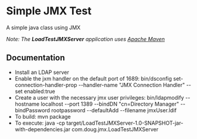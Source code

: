 # Simple JMX Test
A simple java class using JMX

*Note: The **LoadTestJMXServer** application uses [Apache Maven](https://maven.apache.org/)*

## Documentation
 * Install an LDAP server
 * Enable the jxm handler on the default port of 1689:
   bin/dsconfig set-connection-handler-prop --handler-name "JMX Connection Handler" --set enabled:true
 * Create a user with the necessary jmx user privileges:
   bin/ldapmodify --hostname localhost --port 1389 --bindDN "cn=Directory Manager" --bindPassword rootpassword --defaultAdd --filename jmxUser.ldif
 * To build: mvn package
 * To execute: java -cp target/LoadTestJMXServer-1.0-SNAPSHOT-jar-with-dependencies.jar com.doug.jmx.LoadTestJMXServer
